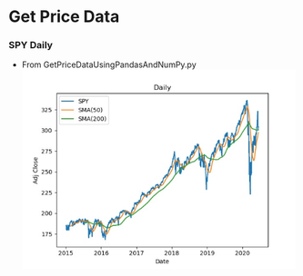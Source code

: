 # Get Price Data

### SPY Daily 
- From GetPriceDataUsingPandasAndNumPy.py
![spy-daily](https://github.com/raybishun/scripts/blob/master/fin/py/spy_daily.jpg)